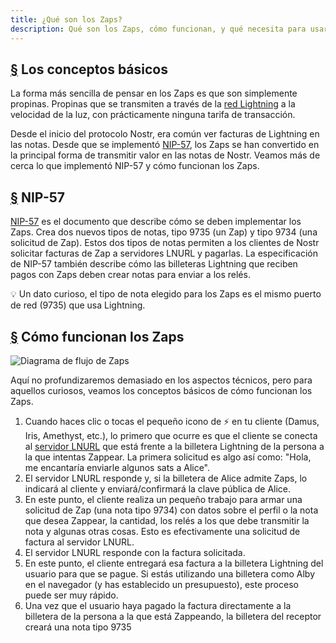 ```yaml
---
title: ¿Qué son los Zaps?
description: Qué son los Zaps, cómo funcionan, y qué necesita para usarlos en su cliente Nostr.
---
```


## [§](#los-conceptos-básicos) Los conceptos básicos

La forma más sencilla de pensar en los Zaps es que son simplemente propinas. Propinas que se transmiten a través de la [red Lightning](https://www.investopedia.com/terms/l/lightning-network.asp) a la velocidad de la luz, con prácticamente ninguna tarifa de transacción.

Desde el inicio del protocolo Nostr, era común ver facturas de Lightning en las notas. Desde que se implementó [NIP-57](https://github.com/nostr-protocol/nips/blob/master/57.md), los Zaps se han convertido en la principal forma de transmitir valor en las notas de Nostr. Veamos más de cerca lo que implementó NIP-57 y cómo funcionan los Zaps.

## [§](#nip-57) NIP-57

[NIP-57](https://github.com/nostr-protocol/nips/blob/master/57.md) es el documento que describe cómo se deben implementar los Zaps. Crea dos nuevos tipos de notas, tipo 9735 (un Zap) y tipo 9734 (una solicitud de Zap). Estos dos tipos de notas permiten a los clientes de Nostr solicitar facturas de Zap a servidores LNURL y pagarlas. La especificación de NIP-57 también describe cómo las billeteras Lightning que reciben pagos con Zaps deben crear notas para enviar a los relés.

💡 Un dato curioso, el tipo de nota elegido para los Zaps es el mismo puerto de red (9735) que usa Lightning.

## [§](#cómo-funcionan-los-zaps) Cómo funcionan los Zaps

![Diagrama de flujo de Zaps](/images/zap-flow.webp)

Aquí no profundizaremos demasiado en los aspectos técnicos, pero para aquellos curiosos, veamos los conceptos básicos de cómo funcionan los Zaps.

1. Cuando haces clic o tocas el pequeño icono de ⚡ en tu cliente (Damus, Iris, Amethyst, etc.), lo primero que ocurre es que el cliente se conecta al [servidor LNURL](https://thebitcoinmanual.com/articles/what-is-ln-url-and-how-does-it-work/) que está frente a la billetera Lightning de la persona a la que intentas Zappear. La primera solicitud es algo así como: "Hola, me encantaría enviarle algunos sats a Alice".
2. El servidor LNURL responde y, si la billetera de Alice admite Zaps, lo indicará al cliente y enviará/confirmará la clave pública de Alice.
3. En este punto, el cliente realiza un pequeño trabajo para armar una solicitud de Zap (una nota tipo 9734) con datos sobre el perfil o la nota que desea Zappear, la cantidad, los relés a los que debe transmitir la nota y algunas otras cosas. Esto es efectivamente una solicitud de factura al servidor LNURL.
4. El servidor LNURL responde con la factura solicitada.
5. En este punto, el cliente entregará esa factura a la billetera Lightning del usuario para que se pague. Si estás utilizando una billetera como Alby en el navegador (y has establecido un presupuesto), este proceso puede ser muy rápido.
6. Una vez que el usuario haya pagado la factura directamente a la billetera de la persona a la que está Zappeando, la billetera del receptor creará una nota tipo 9735
